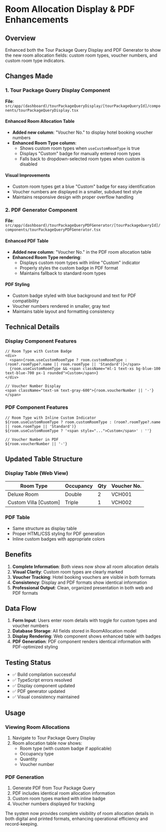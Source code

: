 # Room Allocation Display & PDF Enhancements

## Overview
Enhanced both the Tour Package Query Display and PDF Generator to show the new room allocation fields: custom room types, voucher numbers, and custom room type indicators.

## Changes Made

### 1. Tour Package Query Display Component
**File**: `src/app/(dashboard)/tourPackageQueryDisplay/[tourPackageQueryId]/components/tourPackageQueryDisplay.tsx`

#### Enhanced Room Allocation Table
- **Added new column**: "Voucher No." to display hotel booking voucher numbers
- **Enhanced Room Type column**: 
  - Shows custom room types when `useCustomRoomType` is true
  - Displays "Custom" badge for manually entered room types
  - Falls back to dropdown-selected room types when custom is disabled

#### Visual Improvements
- Custom room types get a blue "Custom" badge for easy identification
- Voucher numbers are displayed in a smaller, subdued text style
- Maintains responsive design with proper overflow handling

### 2. PDF Generator Component
**File**: `src/app/(dashboard)/tourPackageQueryPDFGenerator/[tourPackageQueryId]/components/tourPackageQueryPDFGenerator.tsx`

#### Enhanced PDF Table
- **Added new column**: "Voucher No." in the PDF room allocation table
- **Enhanced Room Type rendering**:
  - Displays custom room types with inline "Custom" indicator
  - Properly styles the custom badge in PDF format
  - Maintains fallback to standard room types

#### PDF Styling
- Custom badge styled with blue background and text for PDF compatibility
- Voucher numbers rendered in smaller, gray text
- Maintains table layout and formatting consistency

## Technical Details

### Display Component Features
```tsx
// Room Type with Custom Badge
<div>
  <span>{room.useCustomRoomType ? room.customRoomType : (room?.roomType?.name || room.roomType || 'Standard')}</span>
  {room.useCustomRoomType && <span className="ml-1 text-xs bg-blue-100 text-blue-700 px-1 rounded">Custom</span>}
</div>

// Voucher Number Display
<span className="text-sm text-gray-600">{room.voucherNumber || '-'}</span>
```

### PDF Component Features
```tsx
// Room Type with Inline Custom Indicator
${room.useCustomRoomType ? room.customRoomType : (room?.roomType?.name || room.roomType || 'Standard')}
${room.useCustomRoomType ? '<span style="...">Custom</span>' : ''}

// Voucher Number in PDF
${room.voucherNumber || '-'}
```

## Updated Table Structure

### Display Table (Web View)
| Room Type | Occupancy | Qty | Voucher No. |
|-----------|-----------|-----|-------------|
| Deluxe Room | Double | 2 | VCH001 |
| Custom Villa [Custom] | Triple | 1 | VCH002 |

### PDF Table
- Same structure as display table
- Proper HTML/CSS styling for PDF generation
- Inline custom badges with appropriate colors

## Benefits

1. **Complete Information**: Both views now show all room allocation details
2. **Visual Clarity**: Custom room types are clearly marked
3. **Voucher Tracking**: Hotel booking vouchers are visible in both formats
4. **Consistency**: Display and PDF formats show identical information
5. **Professional Output**: Clean, organized presentation in both web and PDF formats

## Data Flow

1. **Form Input**: Users enter room details with toggle for custom types and voucher numbers
2. **Database Storage**: All fields stored in RoomAllocation model
3. **Display Rendering**: Web component shows enhanced table with badges
4. **PDF Generation**: PDF component renders identical information with PDF-optimized styling

## Testing Status

- ✅ Build compilation successful
- ✅ TypeScript errors resolved
- ✅ Display component updated
- ✅ PDF generator updated
- ✅ Visual consistency maintained

## Usage

### Viewing Room Allocations
1. Navigate to Tour Package Query Display
2. Room allocation table now shows:
   - Room type (with custom badge if applicable)
   - Occupancy type
   - Quantity
   - Voucher number

### PDF Generation
1. Generate PDF from Tour Package Query
2. PDF includes identical room allocation information
3. Custom room types marked with inline badge
4. Voucher numbers displayed for tracking

The system now provides complete visibility of room allocation details in both digital and printed formats, enhancing operational efficiency and record-keeping.
